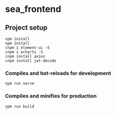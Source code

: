 # sea_frontend

## Project setup
```
npm install
npm install
cnpm i element-ui -S
cnpm i echarts -S
cnpm install axios
cnpm install jwt-decode
```

### Compiles and hot-reloads for development
```
npm run serve
```

### Compiles and minifies for production
```
npm run build
`
